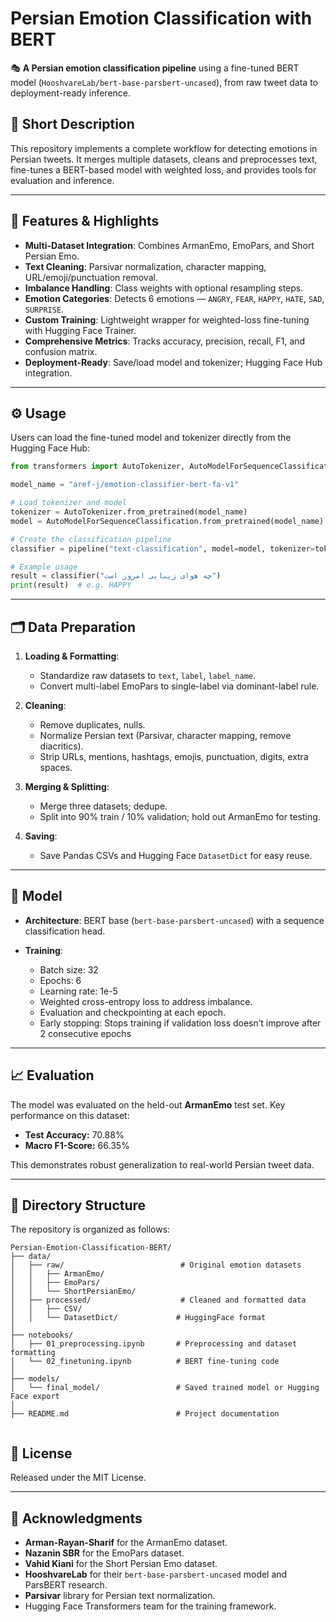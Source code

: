 # Persian Emotion Classification with BERT
🎭 **A Persian emotion classification pipeline** using a fine-tuned BERT model (`HooshvareLab/bert-base-parsbert-uncased`), from raw tweet data to deployment-ready inference.


## 📝 Short Description

This repository implements a complete workflow for detecting emotions in Persian tweets. It merges multiple datasets, cleans and preprocesses text, fine-tunes a BERT-based model with weighted loss, and provides tools for evaluation and inference.

---

## 🌟 Features & Highlights

* **Multi-Dataset Integration**: Combines ArmanEmo, EmoPars, and Short Persian Emo.
* **Text Cleaning**: Parsivar normalization, character mapping, URL/emoji/punctuation removal.
* **Imbalance Handling**: Class weights with optional resampling steps.
* **Emotion Categories**: Detects 6 emotions — `ANGRY`, `FEAR`, `HAPPY`, `HATE`, `SAD`, `SURPRISE`.
* **Custom Training**: Lightweight wrapper for weighted-loss fine-tuning with Hugging Face Trainer.
* **Comprehensive Metrics**: Tracks accuracy, precision, recall, F1, and confusion matrix.
* **Deployment-Ready**: Save/load model and tokenizer; Hugging Face Hub integration.



---

## ⚙️ Usage

Users can load the fine-tuned model and tokenizer directly from the Hugging Face Hub:

```python
from transformers import AutoTokenizer, AutoModelForSequenceClassification, pipeline

model_name = "aref-j/emotion-classifier-bert-fa-v1"

# Load tokenizer and model
tokenizer = AutoTokenizer.from_pretrained(model_name)
model = AutoModelForSequenceClassification.from_pretrained(model_name)

# Create the classification pipeline
classifier = pipeline("text-classification", model=model, tokenizer=tokenizer)

# Example usage
result = classifier("چه هوای زیبایی امروز است")
print(result)  # e.g. HAPPY
```

---

## 🗂️ Data Preparation

1. **Loading & Formatting**:

   * Standardize raw datasets to `text`, `label`, `label_name`.
   * Convert multi-label EmoPars to single-label via dominant-label rule.
2. **Cleaning**:

   * Remove duplicates, nulls.
   * Normalize Persian text (Parsivar, character mapping, remove diacritics).
   * Strip URLs, mentions, hashtags, emojis, punctuation, digits, extra spaces.
3. **Merging & Splitting**:

   * Merge three datasets; dedupe.
   * Split into 90% train / 10% validation; hold out ArmanEmo for testing.
4. **Saving**:

   * Save Pandas CSVs and Hugging Face `DatasetDict` for easy reuse.

---

## 🤖 Model

* **Architecture**: BERT base (`bert-base-parsbert-uncased`) with a sequence classification head.
* **Training**:

  * Batch size: 32
  * Epochs: 6
  * Learning rate: 1e-5
  * Weighted cross-entropy loss to address imbalance.
  * Evaluation and checkpointing at each epoch.
  * Early stopping: Stops training if validation loss doesn’t improve after 2 consecutive epochs

---

## 📈 Evaluation

The model was evaluated on the held-out **ArmanEmo** test set. Key performance on this dataset:

* **Test Accuracy:** 70.88%
* **Macro F1-Score:** 66.35%

This demonstrates robust generalization to real-world Persian tweet data.

---

## 📁 Directory Structure
The repository is organized as follows:

```
Persian-Emotion-Classification-BERT/
├── data/
│   ├── raw/                          # Original emotion datasets
│   │   ├── ArmanEmo/
│   │   ├── EmoPars/
│   │   └── ShortPersianEmo/
│   ├── processed/                    # Cleaned and formatted data
│   │   ├── CSV/
│   │   └── DatasetDict/             # HuggingFace format
│
├── notebooks/
│   ├── 01_preprocessing.ipynb       # Preprocessing and dataset formatting
│   └── 02_finetuning.ipynb          # BERT fine-tuning code
│
├── models/
│   └── final_model/                 # Saved trained model or Hugging Face export
│
├── README.md                        # Project documentation
             

```

## 📄 License

Released under the MIT License.

---

## 🤝 Acknowledgments

* **Arman-Rayan-Sharif** for the ArmanEmo dataset.
* **Nazanin SBR** for the EmoPars dataset.
* **Vahid Kiani** for the Short Persian Emo dataset.
* **HooshvareLab** for their `bert-base-parsbert-uncased` model and ParsBERT research.
* **Parsivar** library for Persian text normalization.
* Hugging Face Transformers team for the training framework.
